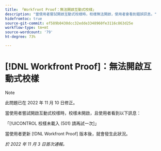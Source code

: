 ```yaml
---
title: 「Workfront Proof：無法開啟互動式校樣」
description: "當使用者嘗試開啟互動式校樣時，校樣無法開啟，使用者會看到錯誤訊息。"
hidefromtoc: true
source-git-commit: ef589b0430dcc32edde3348960fe3116c863d25e
workflow-type: tm+mt
source-wordcount: '79'
ht-degree: 73%

---
```



# [!DNL Workfront Proof]：無法開啟互動式校樣

>[!NOTE]
>
>此問題已在 2022 年 11 月 10 日修正。

當使用者嘗試開啟互動式校樣時，校樣未開啟，且使用者看到以下訊息：

「[!UICONTROL 校樣未載入 (501) 請再試一次]」

當使用者更新 [!DNL Workfront Proof] 版本後，就會發生此狀況。

_於 2022 年 11 月 3 日首次通報。_

